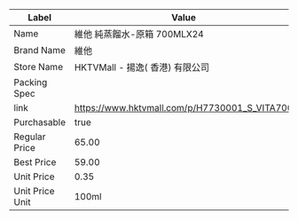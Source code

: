 | Label           | Value                                         |
| --------------- | --------------------------------------------- |
| Name            | 維他 純蒸餾水-原箱 700MLX24                           |
| Brand Name      | 維他                                            |
| Store Name      | HKTVMall - 揚逸( 香港) 有限公司                       |
| Packing Spec    |                                               |
| link            | https://www.hktvmall.com/p/H7730001_S_VITA700 |
| Purchasable     | true                                          |
| Regular Price   | 65.00                                         |
| Best Price      | 59.00                                         |
| Unit Price      | 0.35                                          |
| Unit Price Unit | 100ml                                         |
